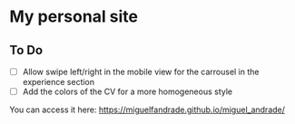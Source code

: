 # My personal site

## To Do
- [ ] Allow swipe left/right in the mobile view for the carrousel in the experience section
- [ ] Add the colors of the CV for a more homogeneous style

You can access it here: https://miguelfandrade.github.io/miguel_andrade/